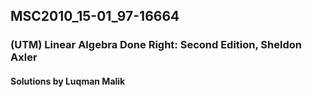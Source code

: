 ## MSC2010_15-01_97-16664 ##
### (UTM) Linear Algebra Done Right: Second Edition, Sheldon Axler #
#### Solutions by Luqman Malik
